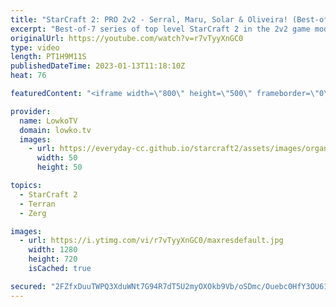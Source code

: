 ```yaml
---
title: "StarCraft 2: PRO 2v2 - Serral, Maru, Solar & Oliveira! (Best-of-7)"
excerpt: "Best-of-7 series of top level StarCraft 2 in the 2v2 game mode! In this video I cast a series of 2 vs 2 between Serral (Zerg) & Oliveira (Terran) and Maru (Terran) and Solar (Zerg).  Support my work: https://patreon.com/lowkotv Lowko Merch: https://lowko.shop  My YouTube channels: @LowkoTV @MoreLowko"
originalUrl: https://youtube.com/watch?v=r7vTyyXnGC0
type: video
length: PT1H9M11S
publishedDateTime: 2023-01-13T11:18:10Z
heat: 76

featuredContent: "<iframe width=\"800\" height=\"500\" frameborder=\"0\" src=\"https://www.youtube.com/embed/r7vTyyXnGC0\" allow=\"accelerometer; autoplay; encrypted-media; gyroscope; picture-in-picture\" allowfullscreen></iframe>"

provider:
  name: LowkoTV
  domain: lowko.tv
  images:
    - url: https://everyday-cc.github.io/starcraft2/assets/images/organizations/lowko.tv-50x50.jpg
      width: 50
      height: 50

topics:
  - StarCraft 2
  - Terran
  - Zerg

images:
  - url: https://i.ytimg.com/vi/r7vTyyXnGC0/maxresdefault.jpg
    width: 1280
    height: 720
    isCached: true

secured: "2FZfxDuuTWPQ3XduWNt7G94R7dT5U2myOXOkb9Vb/oSDmc/Ouebc0HfY3OU61bgK9/f5bEN5UqYXCKzTYIeQwAWmZmf1lr13FOfn8MC4j8l2bR3n/jnKtWdEkSpae1emJMtGOXG2Q46PYJesR38HZ0P4VKhr3i9lydPh7EdH58FaZ5NV4RFnVRetFh6wSw+2z6gkrDXV7Cfdsf+elGaIXedSERvb/ctDHyGDtBrWpXI+Rfk4M1ZECAbPUOtbhb/4b287UC5rOU4jvJRKM4dQnxpZAlDB9c3vpLvlYx91S1of8AEoh5SVzclju4T/Ogjsz3C3DX3cbCVyRqJKc4Cg2+hJKO1glMAMRAcjJ0/NK5cyHm4ibo6SeMw/d/MOwIi+9HS+5eH65IGwYflnD4e+liVyndYVea7bP2JhIfIWfb40iuVPZHDHPldnbOwkxdke;zRtfMaU5p4VI77xqsydmlA=="
---
```


